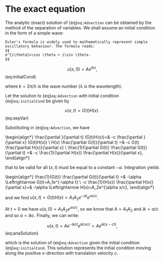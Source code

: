 # The exact equation

The analytic (exact) solution of {eq}`eq:Advection` can be obtained by the method of the separation of variables. We shall assume an initial condition in the form of a simple wave:

```{margin} Euler's formula
Euler's formula is widely used to mathematically represent simple oscillatory behaviour. The formula reads:
$$
e^{i\theta}=\cos \theta + i\sin \theta.
$$
```

$$
	u(x,0)=A e^{i k x},
$$ (eq:initialCond)

where $k = 2\pi/\lambda$ is the wave number ($\lambda$ is the wavelength). 

Let the solution to {eq}`eq:Advection` with initial condition {eq}`eq:initialCond` be given by

$$
	u(x,t)=G(t)H(x).
$$ (eq:sepVar)

Substituting in {eq}`eq:Advection`, we have

\begin{align*} 
   \frac{\partial }{\partial t} (G(t)H(x))=& -c \frac{\partial }{\partial x} (G(t)H(x)) \\
   H(x) \frac{\partial G(t)}{\partial t} =& -c G(t) \frac{\partial H(x)}{\partial x} \\
   \frac{1}{\partial G(t)} \frac{\partial G(t)}{\partial t} =& -c \frac{1}{\partial H(x)} \frac{\partial H(x)}{\partial x}, 
\end{align*}

that to be valid for all $(x,t)$ must be equal to a constant $-\alpha$. Integration yields

\begin{align*} 
      \frac{1}{G(t)} \frac{\partial G(t)}{\partial t} =& -\alpha \Leftrightarrow G(t)=A_1e^{-\alpha t} \\
      -c \frac{1}{H(x)} \frac{\partial H(x)}{\partial x}=& -\alpha \Leftrightarrow H(x)=A_2e^{\alpha x/c},
\end{align*}

and we find $u(x,t)=G(t)H(x)=A_1A_2e^{-\alpha t}e^{\alpha x/c}$. 

At $t=0$ we have $u(x,0)=A_1A_2e^{\alpha x/c}$, so we know that $A=A_1A_2$ and $ik = \alpha/c$ and so $\alpha=ikc$. Finally, we can write:

$$
	u(x,t)=Ae^{-ikct}e^{ikcx/c}=Ae^{ik(x-ct)},
$$ (eq:anaSolution)

which is the solution of {eq}`eq:Advection` given the initial condition {eq}`eq:initialCond`. This solution represents the initial condition moving along the positive $x$-direction with translation velocity $c$.

